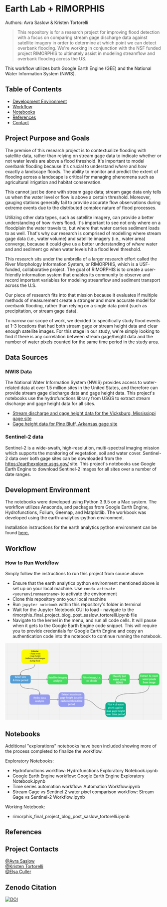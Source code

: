 # Earth Lab + RIMORPHIS
Authors: Avra Saslow & Kristen Tortorelli

  > This repository is for a research project for improving flood detection with a focus on comparing stream gage discharge data against satellite imagery in order to determine at which point we can detect overbank flooding. We're working in conjunction with the NSF funded project RIMORPHIS to ultimately assist in modeling streamflow and overbank flooding across the US.

This workflow utilizes both Google Earth Engine (GEE) and the National Water Information System (NWIS).

## Table of Contents
* [Development Environment](https://github.com/earthlab-education/final-project-group-blog-post-rimorphis#development-environment)
* [Workflow](https://github.com/AvraSaslow/ea-rimorphis#workflow)
* [Notebooks](https://github.com/AvraSaslow/ea-rimorphis#notebooks)
* [References](https://github.com/AvraSaslow/ea-rimorphis#references)
* [Contact](https://github.com/AvraSaslow/ea-rimorphis#project-contacts)

## Project Purpose and Goals
The premise of this research project is to contextualize flooding with satellite data, rather than relying on stream gage data to indicate whether or not water levels are above a flood threshold. It's important to model overbank flooding because it's crucial to understand _where_ and _how_ exactly a landscape floods. The ability to monitor and predict the extent of flooding across a landscape is critical for managing phenomena such as agricultural irrigation and habitat conservation.

This cannot just be done with stream gage data; stream gage data only tells us when the water level or flow is above a certain threshold. Moreover, gauging stations generally fail to provide accurate flow observations during extreme events due to the distributed complex nature of flood processes.

Utilizing other data types, such as satellite imagery, can provide a better understanding of how rivers flood. It's important to see not only where on a floodplain the water travels to, but where that water carries sediment loads to as well. That's why our research is comprised of modelling where stream gage data (i.e., water volume) and satellite imagery (i.e., water area) converge, because it could give us a better understanding of _where_ water and and sediment go when water levels hit a flood level threshold.

This research sits under the umbrella of a larger research effort called the River Morphology Information System, or RIMORPHIS, which is a USF-funded, collaborative project. The goal of RIMORPHIS is to create a user-friendly information system that enables its community to observe and record important variables for modeling streamflow and sediment transport across the U.S.

Our piece of research fits into that mission because it evaluates if multiple methods of measurement create a stronger and more accurate model for overbank flooding, rather than relying on a single data point (such as precipitation, or stream gage data).

To narrow our scope of work, we decided to specifically study flood events at 1-3 locations that had both stream gage or stream height data and clear enough satellite images. For this stage in our study, we're simply looking to find if there is any correlation between stream gage/height data and the number of water pixels counted for the same time period in the study area.

## Data Sources
### NWIS Data

The National Water Information System (NWIS) provides access to water-related data at over 1.5 million sites in the United States, and therefore can provide stream gage discharge data and gage height data. This project's notebooks use the hydrofunctions library from USGS to extract stream discharge and gage height data for all sites.

* [Stream discharge and gage height data for the Vicksburg, Mississippi gage site](https://waterdata.usgs.gov/nwis/inventory/?site_no=07289000&agency_cd=USGS)
* [Gage height data for Pine Bluff, Arkansas gage site](https://waterdata.usgs.gov/usa/nwis/uv?site_no=07263650)


### Sentinel-2 data

Sentinel-2 is a wide-swath, high-resolution, multi-spectral imaging mission which supports the monitoring of vegetation, soil and water cover. Sentinel-2 data over both gage sites can be downloaded from the https://earthexplorer.usgs.gov/ site. This project's notebooks use Google Earth Engine to download Sentinel-2 images for all sites over a number of date ranges.

## Development Environment
The notebooks were developed using Python 3.9.5 on a Mac system. The workflow utilizes Anaconda, and packages from Google Earth Engine, Hydrofunctions, Folium, Geemap, and Matplotlib. The workbook was developed using the earth-analytics-python environment.

Installation instructions for the earth analytics python environment can be found [here.](https://www.earthdatascience.org/workshops/setup-earth-analytics-python/setup-python-conda-earth-analytics-environment/)


## Workflow

### How to Run Workflow
Simply follow the instructions to run this project from source above:

* Ensure that the earth analytics python environment mentioned above is set up on your local machine. Use `conda activate <yourenvironmentname>` to activate the environment
* Clone this repository onto your local machine
* Run `jupyter notebook` within this repository's folder in terminal
* Wait for the Jupyter Notebook GUI to load - navigate to the rimorphis_final_project_blog_post_saslow_tortorelli.ipynb file
* Navigate to the kernel in the menu, and run all code cells. It will pause when it gets to the Google Earth Engine code snippet. This will require you to provide credentials for Google Earth Engine and copy an authentication code into the notebook to continue running the notebook. 

![workflow diagram](Assets/workflow.png)


## Notebooks
Additional "explorations" notebooks have been included showing more of the process completed to finalize the workflow.

Exploratory Notebooks:
* Hydrofunctions workflow: Hydrofunctions Exploratory Notebook.ipynb
* Google Earth Engine workflow: Google Earth Engine Exploratory Notebook.ipynb
* Time series automation workflow: Automation Workflow.ipynb
* Stream Gage vs Sentinel 2 water pixel comparison workflow: Stream Gage vs Sentinel-2 Workflow.ipynb

Working Notebook:
* rimorphis_final_project_blog_post_saslow_tortorelli.ipynb


## References

## Project Contacts

[@Avra Saslow](mailto:avra.saslow@colorado.edu)<br>
[@Kristen Tortorelli](mailto:kristen.tortorelli@colorado.edu)<br>
[@Elsa Culler](mailto:elsa.culler@colorado.edu )<br>

## Zenodo Citation
[![DOI](https://zenodo.org/badge/495654495.svg)](https://zenodo.org/badge/latestdoi/495654495)
